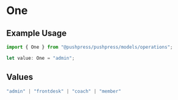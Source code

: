 # One

## Example Usage

```typescript
import { One } from "@pushpress/pushpress/models/operations";

let value: One = "admin";
```

## Values

```typescript
"admin" | "frontdesk" | "coach" | "member"
```